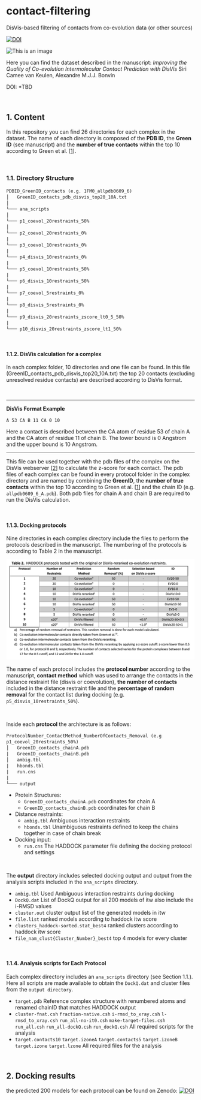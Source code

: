 
# contact-filtering
DisVis-based filtering of contacts from co-evolution data (or other sources)

[![DOI](https://zenodo.org/badge/557240403.svg)](https://zenodo.org/badge/latestdoi/557240403) 
 
![This is an image](https://github.com/haddocking/contact-filtering/blob/main/banner.png?raw=true)

Here you can find the dataset described in the manuscript:
_Improving the Quality of Co-evolution Intermolecular Contact Prediction with DisVis_
Siri Camee van Keulen, Alexandre M.J.J. Bonvin

DOI: *TBD

<br/>

## 1. Content 
In this repository you can find 26 directories for each complex in the dataset. The name of each directory is composed of the **PDB ID**, the **Green ID** (see manuscript) and the **number of true contacts** within the top 10 according to Green et al. [[1]].  

<br/>

### 1.1. Directory Structure 
```
PDBID_GreenID_contacts (e.g. 1FM0_allpdb0609_6)
│   GreenID_contacts_pdb_disvis_top20_10A.txt
│
└─── ana_scripts
│      
└─── p1_coevol_20restraints_50%
│      
└─── p2_coevol_20restraints_0%
|
└─── p3_coevol_10restraints_0%
|
└─── p4_disvis_10restraints_0%
|
└─── p5_coevol_10restraints_50%
|
└─── p6_disvis_10restraints_50%
|
└─── p7_coevol_5restraints_0%
|
└─── p8_disvis_5restraints_0%
|
└─── p9_disvis_20restraints_zscore_lt0_5_50%
|
└─── p10_disvis_20restraints_zscore_lt1_50%
```

<br/>

#### 1.1.2. **DisVis calculation for a complex**
In each complex folder, 10 directories and one file can be found. In this file (GreenID_contacts_pdb_disvis_top20_10A.txt) the top 20 contacts (excluding unresolved residue contacts) are described according to DisVis format.

<br/>

---
**DisVis Format Example**
```
A 53 CA B 11 CA 0 10
```
Here a contact is described between the CA atom of residue 53 of chain A and the CA atom of residue 11 of chain B. The lower bound is 0 Angstrom and the upper bound is 10 Angstrom.

---
This file can be used together with the pdb files of the complex on the DisVis webserver [[2]] to calculate the z-score for each contact. The pdb files of each complex can be found in every protocol folder in the complex directory and are named by combining the **GreenID**, the **number of true contacts** within the top 10 according to Green et al. [[1]] and the chain ID (e.g. `allpdb0609_6_A.pdb`). Both pdb files for chain A and chain B are required to run the DisVis calculation.

<br/>

#### 1.1.3. **Docking protocols**
Nine directories in each complex directory include the files to perform the protocols described in the manuscript. The numbering of the protocols is according to Table 2 in the manuscript.

![This is an image](https://github.com/haddocking/contact-filtering/blob/56891a0781ee599edf3cc3a7f36b498e51a5726a/table_2.png?raw=true)

The name of each protocol includes the **protocol number** according to the manuscript, **contact method** which was used to arrange the contacts in the distance restraint file (disvis or coevolution), **the number of contacts** included in the distance restraint file and the **percentage of random removal** for the contact list during docking (e.g. `p5_disvis_10restraints_50%`).

<br/>

Inside each **protocol** the architecture is as follows:
```
ProtocolNumber_ContactMethod_NumberOfContacts_Removal (e.g p1_coevol_20restraints_50%)
│   GreenID_contacts_chainA.pdb
|   GreenID_contacts_chainB.pdb
│   ambig.tbl
|   hbonds.tbl
|   run.cns
|
└─── output
```
* Protein Structures:
    * `GreenID_contacts_chainA.pdb` coordinates for chain A
    * `GreenID_contacts_chainB.pdb` coordinates for chain B
* Distance restraints:
	* `ambig.tbl` Ambiguous interaction restraints
	* `hbonds.tbl` Unambiguous restraints defined to keep the chains together in case of chain break
* Docking input:
    * `run.cns`  The HADDOCK parameter file defining the docking protocol and settings

<br/>

The **output** directory includes selected docking output and output from the analysis scripts included in the `ana_scripts` directory.

* `ambig.tbl` Used Ambiguous interaction restraints during docking
* `DockQ.dat` List of DockQ output for all 200 models of itw also include the i-RMSD values 
* `cluster.out` cluster output list of the generated models in itw
* `file.list` ranked models according to haddock itw score
* `clusters_haddock-sorted.stat_best4` ranked clusters according to haddock itw score
* `file_nam_clust{Cluster_Number}_best4` top 4 models for every cluster

<br/>

#### 1.1.4. **Analysis scripts for Each Protocol**

Each complex directory includes an `ana_scripts` directory (see Section 1.1.). Here all scripts are made available to obtain the `DockQ.dat` and cluster files from the `output directory`. 

* `target.pdb` Reference complex structure with renumbered atoms and renamed chainID that matches HADDOCK output
* `cluster-fnat.csh` `fraction-native.csh` `i-rmsd_to_xray.csh` `l-rmsd_to_xray.csh` `run_all-no-it0.csh` `make-target-files.csh` `run_all.csh` `run_all-dockQ.csh` `run_dockQ.csh` All required scripts for the analysis
* `target.contacts10` `target.izoneA` `target.contacts5` `target.izoneB` `target.izone` `target.lzone` All required files for the analysis

<br/>

## 2. Docking results 
the predicted 200 models for each protocol can be found on Zenodo:  [![DOI](https://zenodo.org/badge/DOI/10.5281/zenodo.7260736.svg)](https://doi.org/10.5281/zenodo.7260736)



[1]: doi:10.1038/s41467-021-21636-z
[2]: https://wenmr.science.uu.nl/disvis/
